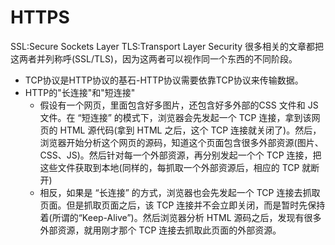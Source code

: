 # HTTPS
SSL:Secure Sockets Layer
TLS:Transport Layer Security
很多相关的文章都把这两者并列称呼(SSL/TLS)，因为这两者可以视作同一个东西的不同阶段。

* TCP协议是HTTP协议的基石-HTTP协议需要依靠TCP协议来传输数据。
* HTTP的"长连接"和"短连接"
    * 假设有一个网页，里面包含好多图片，还包含好多外部的CSS 文件和 JS 文件。在 “短连接” 的模式下，浏览器会先发起一个 TCP 连接，拿到该网页的 HTML 源代码(拿到 HTML 之后，这个 TCP 连接就关闭了)。然后，浏览器开始分析这个网页的源码，知道这个页面包含很多外部资源(图片、CSS、JS)。然后针对每一个外部资源，再分别发起一个个 TCP 连接，把这些文件获取到本地(同样的，每抓取一个外部资源后，相应的 TCP 就断开) 
    * 相反，如果是 “长连接” 的方式，浏览器也会先发起一个 TCP 连接去抓取页面。但是抓取页面之后，该 TCP 连接并不会立即关闭，而是暂时先保持着(所谓的“Keep-Alive”)。然后浏览器分析 HTML 源码之后，发现有很多外部资源，就用刚才那个 TCP 连接去抓取此页面的外部资源。





